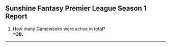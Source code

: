## Sunshine Fantasy Premier League Season 1 Report
1. How many Gameweeks were active in total?  
   **=38.**
---
   
